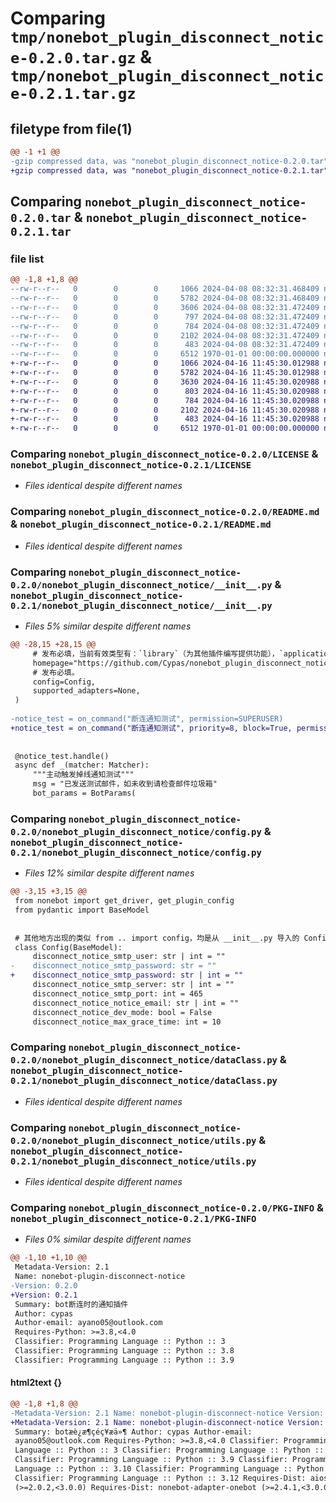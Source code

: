# Comparing `tmp/nonebot_plugin_disconnect_notice-0.2.0.tar.gz` & `tmp/nonebot_plugin_disconnect_notice-0.2.1.tar.gz`

## filetype from file(1)

```diff
@@ -1 +1 @@
-gzip compressed data, was "nonebot_plugin_disconnect_notice-0.2.0.tar", max compression
+gzip compressed data, was "nonebot_plugin_disconnect_notice-0.2.1.tar", max compression
```

## Comparing `nonebot_plugin_disconnect_notice-0.2.0.tar` & `nonebot_plugin_disconnect_notice-0.2.1.tar`

### file list

```diff
@@ -1,8 +1,8 @@
--rw-r--r--   0        0        0     1066 2024-04-08 08:32:31.468409 nonebot_plugin_disconnect_notice-0.2.0/LICENSE
--rw-r--r--   0        0        0     5782 2024-04-08 08:32:31.468409 nonebot_plugin_disconnect_notice-0.2.0/README.md
--rw-r--r--   0        0        0     3606 2024-04-08 08:32:31.472409 nonebot_plugin_disconnect_notice-0.2.0/nonebot_plugin_disconnect_notice/__init__.py
--rw-r--r--   0        0        0      797 2024-04-08 08:32:31.472409 nonebot_plugin_disconnect_notice-0.2.0/nonebot_plugin_disconnect_notice/config.py
--rw-r--r--   0        0        0      784 2024-04-08 08:32:31.472409 nonebot_plugin_disconnect_notice-0.2.0/nonebot_plugin_disconnect_notice/dataClass.py
--rw-r--r--   0        0        0     2102 2024-04-08 08:32:31.472409 nonebot_plugin_disconnect_notice-0.2.0/nonebot_plugin_disconnect_notice/utils.py
--rw-r--r--   0        0        0      483 2024-04-08 08:32:31.472409 nonebot_plugin_disconnect_notice-0.2.0/pyproject.toml
--rw-r--r--   0        0        0     6512 1970-01-01 00:00:00.000000 nonebot_plugin_disconnect_notice-0.2.0/PKG-INFO
+-rw-r--r--   0        0        0     1066 2024-04-16 11:45:30.012988 nonebot_plugin_disconnect_notice-0.2.1/LICENSE
+-rw-r--r--   0        0        0     5782 2024-04-16 11:45:30.012988 nonebot_plugin_disconnect_notice-0.2.1/README.md
+-rw-r--r--   0        0        0     3630 2024-04-16 11:45:30.020988 nonebot_plugin_disconnect_notice-0.2.1/nonebot_plugin_disconnect_notice/__init__.py
+-rw-r--r--   0        0        0      803 2024-04-16 11:45:30.020988 nonebot_plugin_disconnect_notice-0.2.1/nonebot_plugin_disconnect_notice/config.py
+-rw-r--r--   0        0        0      784 2024-04-16 11:45:30.020988 nonebot_plugin_disconnect_notice-0.2.1/nonebot_plugin_disconnect_notice/dataClass.py
+-rw-r--r--   0        0        0     2102 2024-04-16 11:45:30.020988 nonebot_plugin_disconnect_notice-0.2.1/nonebot_plugin_disconnect_notice/utils.py
+-rw-r--r--   0        0        0      483 2024-04-16 11:45:30.020988 nonebot_plugin_disconnect_notice-0.2.1/pyproject.toml
+-rw-r--r--   0        0        0     6512 1970-01-01 00:00:00.000000 nonebot_plugin_disconnect_notice-0.2.1/PKG-INFO
```

### Comparing `nonebot_plugin_disconnect_notice-0.2.0/LICENSE` & `nonebot_plugin_disconnect_notice-0.2.1/LICENSE`

 * *Files identical despite different names*

### Comparing `nonebot_plugin_disconnect_notice-0.2.0/README.md` & `nonebot_plugin_disconnect_notice-0.2.1/README.md`

 * *Files identical despite different names*

### Comparing `nonebot_plugin_disconnect_notice-0.2.0/nonebot_plugin_disconnect_notice/__init__.py` & `nonebot_plugin_disconnect_notice-0.2.1/nonebot_plugin_disconnect_notice/__init__.py`

 * *Files 5% similar despite different names*

```diff
@@ -28,15 +28,15 @@
     # 发布必填，当前有效类型有：`library`（为其他插件编写提供功能），`application`（向机器人用户提供功能）。
     homepage="https://github.com/Cypas/nonebot_plugin_disconnect_notice",
     # 发布必填。
     config=Config,
     supported_adapters=None,
 )
 
-notice_test = on_command("断连通知测试", permission=SUPERUSER)
+notice_test = on_command("断连通知测试", priority=8, block=True, permission=SUPERUSER)
 
 
 @notice_test.handle()
 async def _(matcher: Matcher):
     """主动触发掉线通知测试"""
     msg = "已发送测试邮件，如未收到请检查邮件垃圾箱"
     bot_params = BotParams(
```

### Comparing `nonebot_plugin_disconnect_notice-0.2.0/nonebot_plugin_disconnect_notice/config.py` & `nonebot_plugin_disconnect_notice-0.2.1/nonebot_plugin_disconnect_notice/config.py`

 * *Files 12% similar despite different names*

```diff
@@ -3,15 +3,15 @@
 from nonebot import get_driver, get_plugin_config
 from pydantic import BaseModel
 
 
 # 其他地方出现的类似 from .. import config，均是从 __init__.py 导入的 Config 实例
 class Config(BaseModel):
     disconnect_notice_smtp_user: str | int = ""
-    disconnect_notice_smtp_password: str = ""
+    disconnect_notice_smtp_password: str | int = ""
     disconnect_notice_smtp_server: str | int = ""
     disconnect_notice_smtp_port: int = 465
     disconnect_notice_notice_email: str | int = ""
     disconnect_notice_dev_mode: bool = False
     disconnect_notice_max_grace_time: int = 10
```

### Comparing `nonebot_plugin_disconnect_notice-0.2.0/nonebot_plugin_disconnect_notice/dataClass.py` & `nonebot_plugin_disconnect_notice-0.2.1/nonebot_plugin_disconnect_notice/dataClass.py`

 * *Files identical despite different names*

### Comparing `nonebot_plugin_disconnect_notice-0.2.0/nonebot_plugin_disconnect_notice/utils.py` & `nonebot_plugin_disconnect_notice-0.2.1/nonebot_plugin_disconnect_notice/utils.py`

 * *Files identical despite different names*

### Comparing `nonebot_plugin_disconnect_notice-0.2.0/PKG-INFO` & `nonebot_plugin_disconnect_notice-0.2.1/PKG-INFO`

 * *Files 0% similar despite different names*

```diff
@@ -1,10 +1,10 @@
 Metadata-Version: 2.1
 Name: nonebot-plugin-disconnect-notice
-Version: 0.2.0
+Version: 0.2.1
 Summary: bot断连时的通知插件
 Author: cypas
 Author-email: ayano05@outlook.com
 Requires-Python: >=3.8,<4.0
 Classifier: Programming Language :: Python :: 3
 Classifier: Programming Language :: Python :: 3.8
 Classifier: Programming Language :: Python :: 3.9
```

#### html2text {}

```diff
@@ -1,8 +1,8 @@
-Metadata-Version: 2.1 Name: nonebot-plugin-disconnect-notice Version: 0.2.0
+Metadata-Version: 2.1 Name: nonebot-plugin-disconnect-notice Version: 0.2.1
 Summary: botæ­è¿æ¶çéç¥æä»¶ Author: cypas Author-email:
 ayano05@outlook.com Requires-Python: >=3.8,<4.0 Classifier: Programming
 Language :: Python :: 3 Classifier: Programming Language :: Python :: 3.8
 Classifier: Programming Language :: Python :: 3.9 Classifier: Programming
 Language :: Python :: 3.10 Classifier: Programming Language :: Python :: 3.11
 Classifier: Programming Language :: Python :: 3.12 Requires-Dist: aiosmtplib
 (>=2.0.2,<3.0.0) Requires-Dist: nonebot-adapter-onebot (>=2.4.1,<3.0.0)
```

